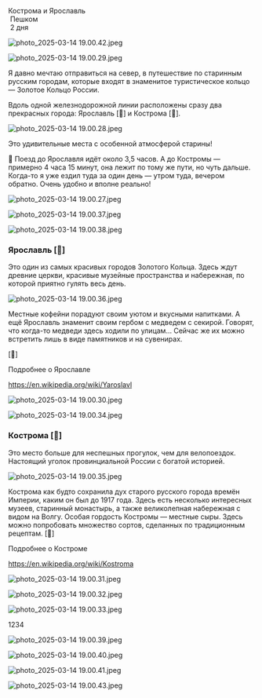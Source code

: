 <link rel="stylesheet" href="../assets-custom/css/style-markdown.css">
<div class="cover-container" style="background-image: url('kostroma-ipatevsky.jpg');     background-position-y: 30%;">
	<div class="cover-text">
		<div class="cover-title">
            Кострома и Ярославль
        </div>
		<div class="cover-description">
			<div>
                <img class="cover-icon" src="../assets-custom/icon-footsteps.png" loading="lazy" alt="" />
                <span>Пешком</span>
            </div>
            <div>
                <img class="cover-icon" loading="lazy" src="../assets-custom/icon-time.png" alt=""  />
                <span>2 дня</span>
            </div>
		</div>
	</div>
</div>

<div id="map"></div>




![photo_2025-03-14 19.00.42.jpeg](imgs/photo_2025-03-14%2019.00.42.jpeg)

![photo_2025-03-14 19.00.29.jpeg](imgs/photo_2025-03-14%2019.00.29.jpeg)



Я давно мечтаю отправиться на север, в путешествие по старинным русским городам, которые входят в знаменитое туристическое кольцо — Золотое Кольцо России.

Вдоль одной железнодорожной линии расположены сразу два прекрасных города: Ярославль [🐻] и Кострома [🧀].

![photo_2025-03-14 19.00.28.jpeg](imgs/photo_2025-03-14%2019.00.28.jpeg)


Это удивительные места с особенной атмосферой старины!

🚂 Поезд до Ярославля идёт около 3,5 часов.
А до Костромы — примерно 4 часа 15 минут, она лежит по тому же пути, но чуть дальше.
Когда-то я уже ездил туда за один день — утром туда, вечером обратно. Очень удобно и вполне реально!

![photo_2025-03-14 19.00.27.jpeg](imgs/photo_2025-03-14%2019.00.27.jpeg)

![photo_2025-03-14 19.00.37.jpeg](imgs/photo_2025-03-14%2019.00.37.jpeg)

![photo_2025-03-14 19.00.38.jpeg](imgs/photo_2025-03-14%2019.00.38.jpeg)


### Ярославль [🐻]

Это один из самых красивых городов Золотого Кольца.
Здесь ждут древние церкви, красивые музейные пространства и набережная, по которой приятно гулять весь день.

![photo_2025-03-14 19.00.36.jpeg](imgs/photo_2025-03-14%2019.00.36.jpeg)


Местные кофейни порадуют своим уютом и вкусными напитками.
А ещё Ярославль знаменит своим гербом с медведем с секирой. Говорят, что когда-то медведи здесь ходили по улицам… Сейчас же их можно встретить лишь в виде памятников и на сувенирах.

[🐻]

Подробнее о Ярославле

https://en.wikipedia.org/wiki/Yaroslavl


![photo_2025-03-14 19.00.30.jpeg](imgs/photo_2025-03-14%2019.00.30.jpeg)

![photo_2025-03-14 19.00.34.jpeg](imgs/photo_2025-03-14%2019.00.34.jpeg)


### Кострома [🧀]

Это место больше для неспешных прогулок, чем для велопоездок.
Настоящий уголок провинциальной России с богатой историей.

![photo_2025-03-14 19.00.35.jpeg](imgs/photo_2025-03-14%2019.00.35.jpeg)


Кострома как будто сохранила дух старого русского города времён Империи, каким он был до 1917 года.
Здесь есть несколько интересных музеев, старинный монастырь, а также великолепная набережная с видом на Волгу.
Особая гордость Костромы — местные сыры. Здесь можно попробовать множество сортов, сделанных по традиционным рецептам.
[🧀]


Подробнее о Костроме

https://en.wikipedia.org/wiki/Kostroma


![photo_2025-03-14 19.00.31.jpeg](imgs/photo_2025-03-14%2019.00.31.jpeg)

![photo_2025-03-14 19.00.32.jpeg](imgs/photo_2025-03-14%2019.00.32.jpeg)

![photo_2025-03-14 19.00.33.jpeg](imgs/photo_2025-03-14%2019.00.33.jpeg)


1234

![photo_2025-03-14 19.00.39.jpeg](imgs/photo_2025-03-14%2019.00.39.jpeg)

![photo_2025-03-14 19.00.40.jpeg](imgs/photo_2025-03-14%2019.00.40.jpeg)

![photo_2025-03-14 19.00.41.jpeg](imgs/photo_2025-03-14%2019.00.41.jpeg)


![photo_2025-03-14 19.00.43.jpeg](imgs/photo_2025-03-14%2019.00.43.jpeg)











<link href="https://api.mapbox.com/mapbox-gl-js/v3.10.0/mapbox-gl.css" rel="stylesheet">
<script src="https://api.mapbox.com/mapbox-gl-js/v3.10.0/mapbox-gl.js"></script>
<script src="https://cdn.jsdelivr.net/npm/js-yaml@4.1.0/dist/js-yaml.min.js"></script>
<script src="../assets-custom/js/cozy-journey.js"></script>
<script>architectMap({
    tracks: [
        {path: 'kostroma-bus.gpx', color: 'blue'},
        {path: 'yaroslavl-bus.gpx', color: 'blue'},
        {path: 'kostroma-hike.gpx'},
        {path: 'kostroma-sloboda-hike.gpx'},
        {path: 'yaroslavl-hike.gpx'}],
    points: 'points.yaml',
    zoom: 5.25,
    center: [39.34453, 56.25837],
    fitDuration: 9000
});
</script>